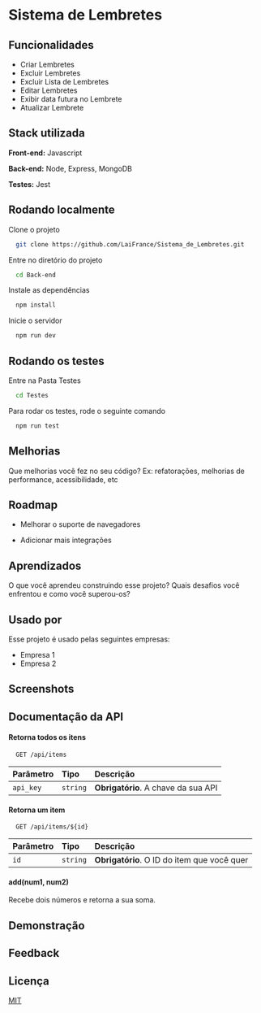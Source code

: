 # Sistema de Lembretes



## Funcionalidades

- Criar Lembretes
- Excluir Lembretes
- Excluir Lista de Lembretes
- Editar Lembretes
- Exibir data futura no Lembrete
- Atualizar Lembrete 


## Stack utilizada

**Front-end:** Javascript

**Back-end:** Node, Express, MongoDB

**Testes:** Jest




## Rodando localmente

Clone o projeto

```bash
  git clone https://github.com/LaiFrance/Sistema_de_Lembretes.git
```

Entre no diretório do projeto

```bash
  cd Back-end
```

Instale as dependências

```bash
  npm install
```

Inicie o servidor

```bash
  npm run dev

```



## Rodando os testes

Entre na Pasta Testes

```bash
  cd Testes
```

Para rodar os testes, rode o seguinte comando

```bash
  npm run test
```


## Melhorias

Que melhorias você fez no seu código? Ex: refatorações, melhorias de performance, acessibilidade, etc


## Roadmap

- Melhorar o suporte de navegadores

- Adicionar mais integrações


## Aprendizados

O que você aprendeu construindo esse projeto? Quais desafios você enfrentou e como você superou-os?


## Usado por

Esse projeto é usado pelas seguintes empresas:

- Empresa 1
- Empresa 2


## Screenshots




## Documentação da API

#### Retorna todos os itens

```http
  GET /api/items
```

| Parâmetro   | Tipo       | Descrição                           |
| :---------- | :--------- | :---------------------------------- |
| `api_key` | `string` | **Obrigatório**. A chave da sua API |

#### Retorna um item

```http
  GET /api/items/${id}
```

| Parâmetro   | Tipo       | Descrição                                   |
| :---------- | :--------- | :------------------------------------------ |
| `id`      | `string` | **Obrigatório**. O ID do item que você quer |

#### add(num1, num2)

Recebe dois números e retorna a sua soma.


## Demonstração




## Feedback




## Licença

[MIT](https://choosealicense.com/licenses/mit/)




